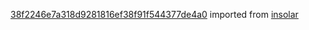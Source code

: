 [38f2246e7a318d9281816ef38f91f544377de4a0](https://github.com/insolar/insolar/commit/38f2246e7a318d9281816ef38f91f544377de4a0) imported from [insolar](https://github.com/insolar/insolar)
